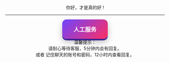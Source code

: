 <center> 
你好，才是真的好 !<!-- {docsify-ignore} -->


-------

 
<style>
 .my-button-3d {
  display: inline-block;
  padding: 18px 36px;
  font-size: 18px;
  font-weight: 700;
  font-family: 'Inter', 'Arial', sans-serif;
  color: #ffffff;
  background: linear-gradient(135deg, #6e44ff 0%, #ff2e63 100%);
  border: none;
  border-radius: 14px;
  box-shadow: 0 10px 20px rgba(0, 0, 0, 0.25), 0 5px 0 #4a2db6;
  text-decoration: none;
  position: relative;
  overflow: hidden;
  transform: translateY(0) scale(1);
  transition: transform 0.3s ease, box-shadow 0.3s ease, background 0.4s ease;
  cursor: pointer;
}

.my-button-3d:hover {
  background: linear-gradient(135deg, #ff2e63 0%, #6e44ff 100%);
  transform: translateY(-3px) scale(1.05);
  box-shadow: 0 12px 25px rgba(0, 0, 0, 0.35), 0 7px 0 #4a2db6;
}

.my-button-3d:active {
  transform: translateY(3px) scale(0.98);
  box-shadow: 0 3px 10px rgba(0, 0, 0, 0.2), 0 0 0 #4a2db6;
}

.my-button-3d::before {
  content: '';
  position: absolute;
  top: 0;
  left: -120%;
  width: 60%;
  height: 100%;
  background: linear-gradient(
    90deg,
    transparent,
    rgba(255, 255, 255, 0.4),
    transparent
  );
  transition: 0.6s ease;
  transform: skewX(-20deg);
}

.my-button-3d:hover::before {
  left: 120%;
}

.my-button-3d::after {
  content: '';
  position: absolute;
  top: 0;
  left: 0;
  width: 100%;
  height: 100%;
  background: radial-gradient(
    circle at center,
    rgba(255, 255, 255, 0.2) 0%,
    transparent 70%
  );
  opacity: 0;
  transition: opacity 0.3s ease;
}

.my-button-3d:hover::after {
  opacity: 1;
}
</style>

<a href="https://ok.shareoto.trade" class="my-button-3d">人工服务</a>
<br/>
  温馨提示：<br/>
  请耐心等待客服，5分钟内会有回复。<br/>
  或者 记住聊天的账号和密码，12小时内查看回复。

</center>






